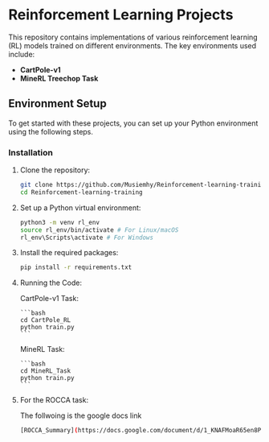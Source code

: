 # Reinforcement Learning Projects

This repository contains implementations of various reinforcement learning (RL) models trained on different environments. The key environments used include:

- **CartPole-v1**
- **MineRL Treechop Task**

## Environment Setup

To get started with these projects, you can set up your Python environment using the following steps.

### Installation

1.  Clone the repository:

    ```bash
    git clone https://github.com/Musiemhy/Reinforcement-learning-training.git
    cd Reinforcement-learning-training
    ```

2.  Set up a Python virtual environment:

    ```bash
    python3 -m venv rl_env
    source rl_env/bin/activate # For Linux/macOS
    rl_env\Scripts\activate # For Windows
    ```

3.  Install the required packages:

    ```bash
    pip install -r requirements.txt
    ```

4.  Running the Code:

    CartPole-v1 Task:

        ```bash
        cd CartPole_RL
        python train.py
        ```

    MineRL Task:

        ```bash
        cd MineRL_Task
        python train.py
        ```

5.  For the ROCCA task:

    The follwoing is the google docs link

    ```bash
    [ROCCA_Summary](https://docs.google.com/document/d/1_KNAFMoaR65en8PMhz7c0jZhYOISTBOZ8rkMubc6UcQ/edit?usp=sharing)
    ```
